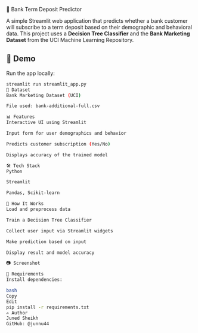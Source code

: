  🧠 Bank Term Deposit Predictor

A simple Streamlit web application that predicts whether a bank customer will subscribe to a term deposit based on their demographic and behavioral data. This project uses a **Decision Tree Classifier** and the **Bank Marketing Dataset** from the UCI Machine Learning Repository.

## 🚀 Demo
Run the app locally:
```bash
streamlit run streamlit_app.py
📁 Dataset
Bank Marketing Dataset (UCI)

File used: bank-additional-full.csv

📊 Features
Interactive UI using Streamlit

Input form for user demographics and behavior

Predicts customer subscription (Yes/No)

Displays accuracy of the trained model

🛠️ Tech Stack
Python

Streamlit

Pandas, Scikit-learn

🧪 How It Works
Load and preprocess data

Train a Decision Tree Classifier

Collect user input via Streamlit widgets

Make prediction based on input

Display result and model accuracy

📷 Screenshot

🧾 Requirements
Install dependencies:

bash
Copy
Edit
pip install -r requirements.txt
✍️ Author
Juned Sheikh
GitHub: @junnu44
